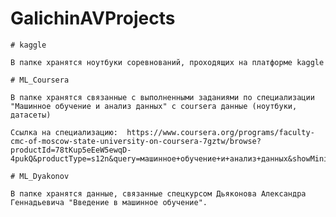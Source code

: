 # GalichinAVProjects

	# kaggle
	
	В папке хранятся ноутбуки соревнований, проходящих на платформе kaggle
	
	# ML_Coursera
	
	В папке хранятся связанные с выполненными заданиями по специализации "Машинное обучение и анализ данных" с coursera данные (ноутбуки, датасеты)
	
	Ссылка на специализацию:  https://www.coursera.org/programs/faculty-cmc-of-moscow-state-university-on-coursera-7gztw/browse?	productId=78tKup5eEeW5ewqD-4pukQ&productType=s12n&query=машинное+обучение+и+анализ+данных&showMiniModal=true
	
	# ML_Dyakonov
	
	В папке хранятся данные, связанные спецкурсом Дьяконова Александра Геннадьевича "Введение в машинное обучение".